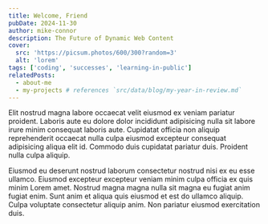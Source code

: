 ```yaml
---
title: Welcome, Friend
pubDate: 2024-11-30
author: mike-connor
description: The Future of Dynamic Web Content
cover:
  src: 'https://picsum.photos/600/300?random=3'
  alt: 'lorem'
tags: ['coding', 'successes', 'learning-in-public']
relatedPosts:
  - about-me
  - my-projects # references `src/data/blog/my-year-in-review.md`
---
```


Elit nostrud magna labore occaecat velit eiusmod ex veniam pariatur proident.
Laboris aute eu dolore dolor incididunt adipisicing nulla sit labore irure minim
consequat laboris aute. Cupidatat officia non aliquip reprehenderit occaecat
nulla culpa eiusmod excepteur consequat adipisicing aliqua elit id. Commodo duis
cupidatat pariatur duis. Proident nulla culpa aliquip.

Eiusmod eu deserunt nostrud laborum consectetur nostrud nisi ex eu esse ullamco.
Eiusmod excepteur excepteur veniam minim culpa officia ex quis minim Lorem amet.
Nostrud magna magna nulla sit magna eu fugiat anim fugiat enim. Sunt anim et
aliqua quis eiusmod et est do ullamco aliquip. Culpa voluptate consectetur
aliquip anim. Non pariatur eiusmod exercitation duis.

